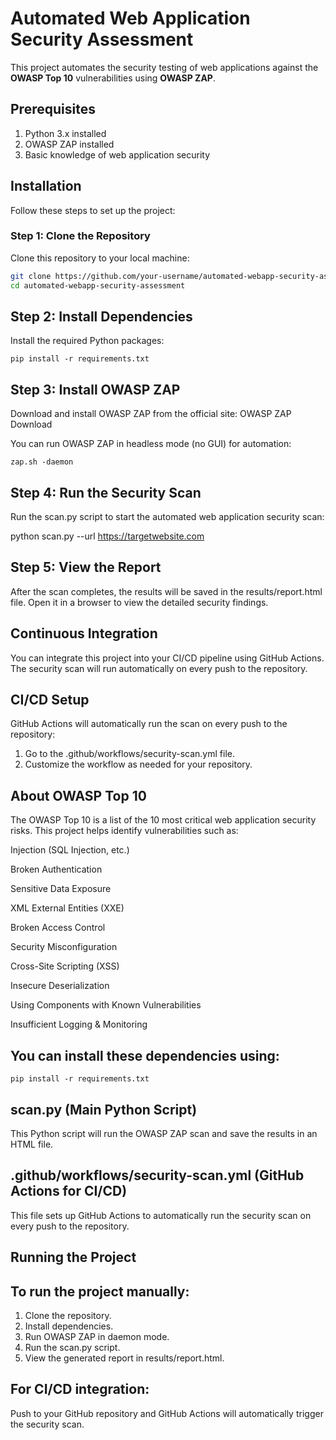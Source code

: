 # Automated Web Application Security Assessment

This project automates the security testing of web applications against the **OWASP Top 10** vulnerabilities using **OWASP ZAP**.

## Prerequisites

1. Python 3.x installed
2. OWASP ZAP installed
3. Basic knowledge of web application security

## Installation

Follow these steps to set up the project:

### Step 1: Clone the Repository
Clone this repository to your local machine:
```bash
git clone https://github.com/your-username/automated-webapp-security-assessment.git
cd automated-webapp-security-assessment
```
## Step 2: Install Dependencies
Install the required Python packages:
```
pip install -r requirements.txt
```

## Step 3: Install OWASP ZAP

Download and install OWASP ZAP from the official site: OWASP ZAP Download

You can run OWASP ZAP in headless mode (no GUI) for automation:
```
zap.sh -daemon
```
## Step 4: Run the Security Scan

Run the scan.py script to start the automated web application security scan:

python scan.py --url https://targetwebsite.com

## Step 5: View the Report

After the scan completes, the results will be saved in the results/report.html 
file. Open it in a browser to view the detailed security findings.

## Continuous Integration

You can integrate this project into your CI/CD pipeline using GitHub Actions. The security scan will run automatically on every push to the repository.

## CI/CD Setup

GitHub Actions will automatically run the scan on every push to the repository:

1. Go to the .github/workflows/security-scan.yml file.
2. Customize the workflow as needed for your repository.

## About OWASP Top 10

The OWASP Top 10 is a list of the 10 most critical web application security risks. This project helps identify vulnerabilities such as:

Injection (SQL Injection, etc.)

Broken Authentication

Sensitive Data Exposure

XML External Entities (XXE)

Broken Access Control

Security Misconfiguration

Cross-Site Scripting (XSS)

Insecure Deserialization

Using Components with Known Vulnerabilities

Insufficient Logging & Monitoring

## You can install these dependencies using:
```
pip install -r requirements.txt
```
## scan.py (Main Python Script)
   
This Python script will run the OWASP ZAP scan and save the results in an HTML file.

##  .github/workflows/security-scan.yml (GitHub Actions for CI/CD)

This file sets up GitHub Actions to automatically run the security scan on every push to the repository.

##  Running the Project
   
## To run the project manually:

1. Clone the repository.
2. Install dependencies.
3. Run OWASP ZAP in daemon mode.
4. Run the scan.py script.
5. View the generated report in results/report.html.

## For CI/CD integration:

Push to your GitHub repository and GitHub Actions will automatically trigger the security scan.
